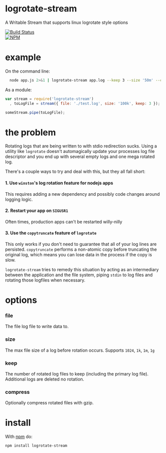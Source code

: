 logrotate-stream
================

A Writable Stream that supports linux logrotate style options

[![Build Status](https://travis-ci.org/dstokes/logrotate-stream.png)](https://travis-ci.org/dstokes/logrotate-stream)  
[![NPM](https://nodei.co/npm/logrotate-stream.png?downloads=true)](https://nodei.co/npm/logrotate-stream/)  

example
=======
On the command line:
``` sh
  node app.js 2>&1 | logrotate-stream app.log --keep 3 --size '50m' --compress
```

As a module:
``` js
var stream = require('logrotate-stream')
  , toLogFile = stream({ file: './test.log', size: '100k', keep: 3 });

someStream.pipe(toLogFile);
```

the problem
===========
Rotating logs that are being written to with stdio redirection sucks. Using a
utility like `logrotate` doesn't automagically update your processes log file 
descriptor and you end up with several empty logs and one mega rotated log.

There's a couple ways to try and deal with this, but they all fall short:
#### 1. Use `winston`'s log rotation feature for nodejs apps

This requires adding a new dependency and possibly code changes around logging
logic.

#### 2. Restart your app on `SIGUSR1`

Often times, production apps can't be restarted willy-nilly

#### 3. Use the `copytruncate` feature of `logrotate`

This only works if you don't need to guarantee that all of your log lines are
persisted. `copytruncate` performs a non-atomic copy before truncating the
original log, which means you can lose data in the process if the copy is slow.

`logrotate-stream` tries to remedy this situation by acting as an intermediary
between the application and the file system, piping `stdin` to log files and
rotating those logfiles when necessary.

options
=======

### file
The file log file to write data to.

### size
The max file size of a log before rotation occurs. Supports `1024`, `1k`, `1m`, `1g`

### keep
The number of rotated log files to keep (including the primary log file). 
Additional logs are deleted no rotation.

### compress
Optionally compress rotated files with gzip.

install
=======

With [npm](http://npmjs.org) do:

```
npm install logrotate-stream
```
